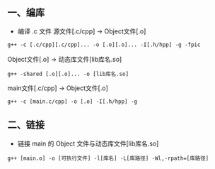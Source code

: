 ## 一、编库
+ 编译 .c 文件
源文件[.c/cpp] -> Object文件[.o]
```makefile
g++ -c [.c/cpp][.c/cpp]... -o [.o][.o]... -I[.h/hpp] -g -fpic
```

Object文件[.o] -> 动态库文件[lib库名.so]
```shell
g++ -shared [.o][.o]... -o [lib库名.so] 
```

main文件[.c/cpp] -> Object文件[.o]
```shell
g++ -c [main.c/cpp] -o [.o] -I[.h/hpp] -g
```

## 二、链接
+ 链接 main 的 Object 文件与动态库文件[lib库名.so]
```shell
g++ [main.o] -o [可执行文件] -l[库名] -L[库路径] -Wl,-rpath=[库路径]
```